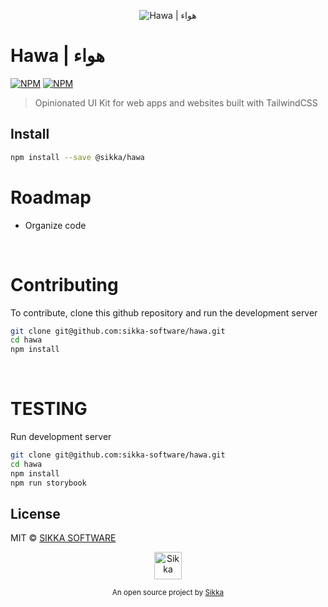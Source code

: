 <p align="center">
  <img src="https://xakher-images.s3.ap-southeast-1.amazonaws.com/hawa-logo.png" alt="Hawa | هواء" />
</p>

# Hawa | هواء

[![NPM](https://img.shields.io/npm/v/@sikka/hawa.svg?style=flat&colorA=000000&colorB=000000)](https://www.npmjs.com/package/@sikka/hawa)
[![NPM](https://img.shields.io/npm/dt/@sikka/hawa.svg?style=flat&colorA=000000&colorB=000000)](https://www.npmjs.com/package/@sikka/hawa)

> Opinionated UI Kit for web apps and websites built with TailwindCSS

## Install

```bash
npm install --save @sikka/hawa
```

# Roadmap

- Organize code

</br>

# Contributing

To contribute, clone this github repository and run the development server

```bash
git clone git@github.com:sikka-software/hawa.git
cd hawa
npm install
```

</br>

# TESTING

Run development server

```bash
git clone git@github.com:sikka-software/hawa.git
cd hawa
npm install
npm run storybook
```

## License

MIT © [SIKKA SOFTWARE](https://sikka.sa)

<!--start: logo-->
<p align="center">
  <a href="https://sikka.io">
    <img width="44" alt="Sikka" src="https://i.postimg.cc/8cK4tnKQ/sikka-symbol-black.png">
  </a>
</p>
<p align="center">
  <sub>An open source project by <a href="https://sikka.io">Sikka</a></sub>
</p>
<!--end: logo-->
